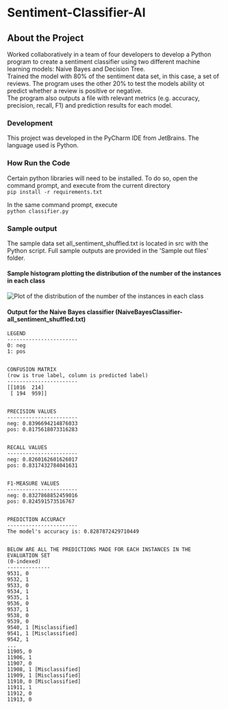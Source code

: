 # Sentiment-Classifier-AI

## About the Project
Worked collaboratively in a team of four developers to develop a Python program to create a sentiment classifier using two different machine learning models: Naive Bayes and Decision Tree.   
Trained the model with 80% of the sentiment data set, in this case, a set of reviews. The program uses the other 20% to test the models ability ot predict whether a review is positive or negative.   
The program also outputs a file with relevant metrics (e.g. accuracy, precision, recall, F1) and prediction results for each model.   

### Development
 This project was developed in the PyCharm IDE from JetBrains. The language used is Python.
 
### How Run the Code

Certain python libraries will need to be installed. To do so, open the command prompt, and execute from the current directory   
```pip install -r requirements.txt```

In the same command prompt, execute   
```python classifier.py```

### Sample output
The sample data set all_sentiment_shuffled.txt is located in src with the Python script.
Full sample outputs are provided in the 'Sample out files' folder.   

#### Sample histogram plotting the distribution of the number of the instances in each class
![Plot of the distribution of the number of the instances in each class](Sample%20output%20files/nb_of_instances_in_each_class_histogram.PNG)  

#### Output for the Naive Bayes classifier (NaiveBayesClassifier-all_sentiment_shuffled.txt)
```
LEGEND
-----------------------
0: neg
1: pos


CONFUSION MATRIX
(row is true label, column is predicted label)
-----------------------
[[1016  214]
 [ 194  959]]


PRECISION VALUES
-----------------------
neg: 0.8396694214876033
pos: 0.8175618073316283


RECALL VALUES
-----------------------
neg: 0.8260162601626017
pos: 0.8317432784041631


F1-MEASURE VALUES
-----------------------
neg: 0.8327868852459016
pos: 0.824591573516767


PREDICTION ACCURACY
-----------------------
The model's accuracy is: 0.8287872429710449


BELOW ARE ALL THE PREDICTIONS MADE FOR EACH INSTANCES IN THE EVALUATION SET
(0-indexed)
--------------
9531, 0
9532, 1
9533, 0
9534, 1
9535, 1
9536, 0
9537, 1
9538, 0
9539, 0
9540, 1 [Misclassified]
9541, 1 [Misclassified]
9542, 1
...
11905, 0
11906, 1
11907, 0
11908, 1 [Misclassified]
11909, 1 [Misclassified]
11910, 0 [Misclassified]
11911, 1
11912, 0
11913, 0
```
